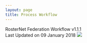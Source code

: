 ```yaml
---
layout: page
title: Process Workflow
---
```


  <div class="feature">
      RosterNet Federation Workflow v1.1.1
      <br/>
      Last Updated on 09 January 2018
      <img src="/img/RosterNet_Federation_Workflow_v1.1.1+2018010403" class="diagrom-img-sec">

  </div>

<br/>